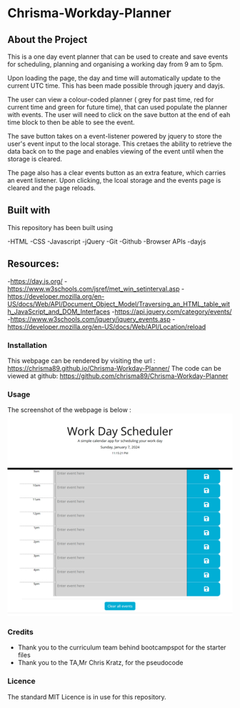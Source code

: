 # Chrisma-Workday-Planner
## About the Project

This is a one day event planner that can be used to create and save events for scheduling, planning and organising a working day from 9 am to 5pm.

Upon loading the page, the day and time will automatically update to the current UTC time. This has been made possible through jquery and dayjs.

The user can view a colour-coded planner ( grey for past time, red for current time and green for future time), that can used populate the planner with events. The user will need to click on the save button at the end of eah time block to then be able to see the event. 

The save button takes on a event-listener powered by jquery to store the user's event input to the local storage. This cretaes the ability to retrieve the data back on to the page and enables viewing of the event until when the storage is cleared.

The page also has a clear events button as an extra feature, which carries an event listener. Upon clicking, the lcoal storage and the events page is cleared and the page reloads.


## Built with

This repository has been built using 

-HTML
-CSS 
-Javascript
-jQuery
-Git 
-Github 
-Browser APIs 
-dayjs

## Resources:
-https://day.js.org/
-https://www.w3schools.com/jsref/met_win_setinterval.asp
-https://developer.mozilla.org/en-US/docs/Web/API/Document_Object_Model/Traversing_an_HTML_table_with_JavaScript_and_DOM_Interfaces
-https://api.jquery.com/category/events/
-https://www.w3schools.com/jquery/jquery_events.asp
-https://developer.mozilla.org/en-US/docs/Web/API/Location/reload




### Installation

This webpage can be rendered by visiting the url : https://chrisma89.github.io/Chrisma-Workday-Planner/
The code can be viewed at github: https://github.com/chrisma89/Chrisma-Workday-Planner

### Usage


The screenshot of the webpage is below : ![webpagescreenshot](./assets/images/webpage%20screenshot.png)

### Credits
- Thank you to the curriculum team behind bootcampspot for the starter files
- Thank you to the TA,Mr Chris Kratz, for the pseudocode




### Licence
The standard MIT Licence is in use for this repository.

